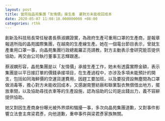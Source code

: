 ```yaml
---
layout: post
title: 當局指晶苑集團「友情價」接生產　憂對方未能收回成本
date: 2020-05-07 11:08:18.000000000 +08:00
categories: rthk
---
```


創新及科技局長常任秘書長蔡淑嫻證實，為政府生產可重用口罩的生產商，是報章報道所指的晶苑國際集團，在越南的生產線生產。她在一個電台節目表示，曾就生產重用口罩一事，向晶苑集團行政總裁羅正亮請教，對方主動表示會研究能否提供協助，再交由公司執行董事王志輝跟進。

蔡淑嫻形容，晶苑集團是以「友情價」承接生產工作，她未有透露實際金額，表示集團是以平日接訂單的價錢承接項目，在生產過程中，亦涉及多項未能預計的開支，包括如同海鮮價的空運貨運費用，因趕工要加班，以及要投資設無塵間為口罩做消毒等，擔心對方未能收回成本，又感謝南豐紡廠和聯業製衣無償借出地方，擺放車間，以及協助尋找衣車等的生產設施，認為協助的公司是出錢出力，義不容辭提供協助。

她又對因生產商身份曝光被外界煩和騷擾一事，多次向晶苑集團道歉，又對事件影響立法會主席梁君彥，向他道歉，重申事件與梁君彥家族無關。
